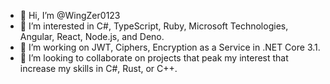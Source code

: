 - 👋 Hi, I’m @WingZer0123
- 👀 I’m interested in C#, TypeScript, Ruby, Microsoft Technologies, Angular, React, Node.js, and Deno.
- 🌱 I’m working on JWT, Ciphers, Encryption as a Service in .NET Core 3.1.
- 💞️ I’m looking to collaborate on projects that peak my interest that increase my skills in C#, Rust, or C++.

<!---
WingZer0123/WingZer0123 is a ✨ special ✨ repository because its `README.md` (this file) appears on your GitHub profile.
You can click the Preview link to take a look at your changes.
--->
